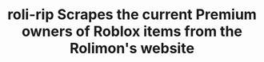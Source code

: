 <h1 align="center">roli-rip
Scrapes the current Premium owners of Roblox items from the Rolimon's website
</h1>
